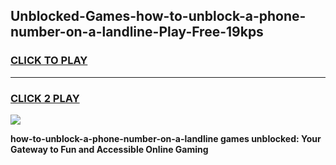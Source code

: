 
## Unblocked-Games-how-to-unblock-a-phone-number-on-a-landline-Play-Free-19kps
<h3>
<a href="https://premium76.site?title=how-to-unblock-a-phone-number-on-a-landline&ref=23A">CLICK TO PLAY</a></h3>
<hr>

<h3>
<a href="https://premium76.site?title=how-to-unblock-a-phone-number-on-a-landline&ref=23A">CLICK 2 PLAY</a>
  
</h3>

<a href="https://premium76.site?title=how-to-unblock-a-phone-number-on-a-landline&ref=23A"><img src="https://clearcache.store/games.png"></a>


**how-to-unblock-a-phone-number-on-a-landline games unblocked: Your Gateway to Fun and Accessible Online Gaming**
